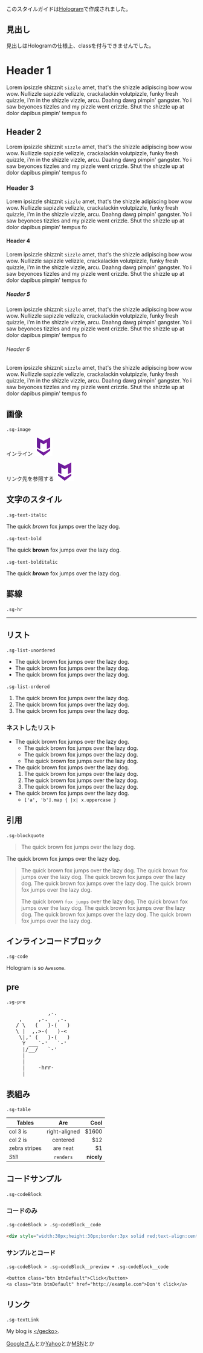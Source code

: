 このスタイルガイドは[Hologram](http://trulia.github.io/hologram/)で作成されました。

## 見出し

見出しはHologramの仕様上、classを付与できませんでした。

# Header 1

Lorem ipsizzle shizznit ``sizzle`` amet, that's the shizzle adipiscing bow wow wow. Nullizzle sapizzle velizzle, crackalackin volutpizzle, funky fresh quizzle, i'm in the shizzle vizzle, arcu. Daahng dawg pimpin' gangster. Yo i saw beyonces tizzles and my pizzle went crizzle. Shut the shizzle up at dolor dapibus pimpin' tempus fo

## Header 2

Lorem ipsizzle shizznit ``sizzle`` amet, that's the shizzle adipiscing bow wow wow. Nullizzle sapizzle velizzle, crackalackin volutpizzle, funky fresh quizzle, i'm in the shizzle vizzle, arcu. Daahng dawg pimpin' gangster. Yo i saw beyonces tizzles and my pizzle went crizzle. Shut the shizzle up at dolor dapibus pimpin' tempus fo

### Header 3

Lorem ipsizzle shizznit ``sizzle`` amet, that's the shizzle adipiscing bow wow wow. Nullizzle sapizzle velizzle, crackalackin volutpizzle, funky fresh quizzle, i'm in the shizzle vizzle, arcu. Daahng dawg pimpin' gangster. Yo i saw beyonces tizzles and my pizzle went crizzle. Shut the shizzle up at dolor dapibus pimpin' tempus fo

#### Header 4

Lorem ipsizzle shizznit ``sizzle`` amet, that's the shizzle adipiscing bow wow wow. Nullizzle sapizzle velizzle, crackalackin volutpizzle, funky fresh quizzle, i'm in the shizzle vizzle, arcu. Daahng dawg pimpin' gangster. Yo i saw beyonces tizzles and my pizzle went crizzle. Shut the shizzle up at dolor dapibus pimpin' tempus fo

##### Header 5

Lorem ipsizzle shizznit ``sizzle`` amet, that's the shizzle adipiscing bow wow wow. Nullizzle sapizzle velizzle, crackalackin volutpizzle, funky fresh quizzle, i'm in the shizzle vizzle, arcu. Daahng dawg pimpin' gangster. Yo i saw beyonces tizzles and my pizzle went crizzle. Shut the shizzle up at dolor dapibus pimpin' tempus fo

###### Header 6

Lorem ipsizzle shizznit ``sizzle`` amet, that's the shizzle adipiscing bow wow wow. Nullizzle sapizzle velizzle, crackalackin volutpizzle, funky fresh quizzle, i'm in the shizzle vizzle, arcu. Daahng dawg pimpin' gangster. Yo i saw beyonces tizzles and my pizzle went crizzle. Shut the shizzle up at dolor dapibus pimpin' tempus fo

## 画像

``.sg-image``

インライン
![alt text](https://github.com/adam-p/markdown-here/raw/master/src/common/images/icon48.png "Logo Title Text 1")

リンク先を参照する
![alt text][logo]

[logo]: https://github.com/adam-p/markdown-here/raw/master/src/common/images/icon48.png "Logo Title Text 1"


## 文字のスタイル

``.sg-text-italic``

The quick *brown* fox jumps over the lazy dog.

``.sg-text-bold``

The quick **brown** fox jumps over the lazy dog.

``.sg-text-bolditalic``

The quick ___brown___ fox jumps over the lazy dog.

## 罫線

``.sg-hr``

---

## リスト

``.sg-list-unordered``

- The quick brown fox jumps over the lazy dog.
- The quick brown fox jumps over the lazy dog.
- The quick brown fox jumps over the lazy dog.

``.sg-list-ordered``

1. The quick brown fox jumps over the lazy dog.
1. The quick brown fox jumps over the lazy dog.
1. The quick brown fox jumps over the lazy dog.

### ネストしたリスト

- The quick brown fox jumps over the lazy dog.
  - The quick brown fox jumps over the lazy dog.
  - The quick brown fox jumps over the lazy dog.
  - The quick brown fox jumps over the lazy dog.
- The quick brown fox jumps over the lazy dog.
  1. The quick brown fox jumps over the lazy dog.
  1. The quick brown fox jumps over the lazy dog.
  1. The quick brown fox jumps over the lazy dog.
- The quick brown fox jumps over the lazy dog.
  - ``['a', 'b'].map { |x| x.uppercase }``

## 引用

``.sg-blockquote``

> The quick brown fox jumps over the lazy dog.

The quick brown fox jumps over the lazy dog.

> The quick brown fox jumps over the lazy dog.
> The quick brown fox jumps over the lazy dog.
> The quick brown fox jumps over the lazy dog.
> The quick brown fox jumps over the lazy dog.
> The quick brown fox jumps over the lazy dog.
>
> The quick brown ``fox jumps`` over the lazy dog.
> The quick brown fox jumps over the lazy dog.
> The quick brown fox jumps over the lazy dog.
> The quick brown fox jumps over the lazy dog.
> The quick brown fox jumps over the lazy dog.

## インラインコードブロック

``.sg-code``

Hologram is so ``Awesome``.

## pre

``.sg-pre``

<pre class="sg-pre">
             ,-.
    ,     ,-.   ,-.
   / \   (   )-(   )
   \ |  ,.>-(   )-<
    \|,' (   )-(   )
     Y ___`-'   `-'
     |/__/   `-'
     |
     |
     |    -hrr-
  ___|_____________
</pre>

## 表組み

``.sg-table``

Tables        | Are           | Cool
------------- |:-------------:| -----:
col 3 is      | right-aligned | $1600
col 2 is      | centered      |   $12
zebra stripes | are neat      |    $1
*Still* | `renders` | **nicely**

## コードサンプル

``.sg-codeBlock``

### コードのみ

``.sg-codeBlock > .sg-codeBlock__code``

```html
<div style="width:30px;height:30px;border:3px solid red;text-align:center">!</div>
```

### サンプルとコード

``.sg-codeBlock > .sg-codeBlock__preview + .sg-codeBlock__code``

```html_example
<button class="btn btnDefault">Click</button>
<a class="btn btnDefault" href="http://example.com">Don't click</a>
```

## リンク

``.sg-textLink``

My blog is [&lt;/gecko&gt;](http://geckotang.tumblr.com/).

[Googleさん][1]とか[Yahoo][2]とか[MSN][3]とか

[1]: http://google.com/        "Google"
[2]: http://search.yahoo.com/  "Yahoo Search"
[3]: http://search.msn.com/    "MSN Search"
